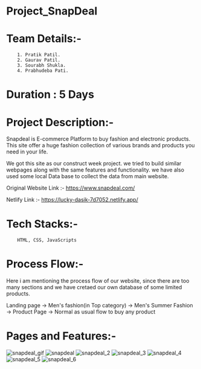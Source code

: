 # Project_SnapDeal

# Team Details:-
        1. Pratik Patil.
        2. Gaurav Patil.
        3. Sourabh Shukla.
        4. Prabhudeba Pati.
   
# Duration : 5 Days

# Project Description:-
Snapdeal is E-commerce Platform to buy fashion and electronic products.
This site offer a huge fashion collection of various brands and products you need in your life.

We got this site as our construct week project. we tried to build similar webpages along with the same features and functionality.
we have also used some local Data base to collect the data from main website.
  
  Original Website Link :- https://www.snapdeal.com/
  
  Netlify Link :- https://lucky-dasik-7d7052.netlify.app/
  
# Tech Stacks:- 
        HTML, CSS, JavaScripts 

# Process Flow:-
Here i am mentioning the process flow of our website, since there are too many sections and we have cretaed our own database of some limited products.

Landing page -> Men's fashion(in Top category) -> Men's Summer Fashion -> Product Page -> Normal as usual flow to buy any product

        
# Pages and Features:- 
![snapdeal_gif](https://user-images.githubusercontent.com/113718053/214289428-149d9dfd-b365-4eb4-a639-1acad885f78d.gif)
![snapdeal](https://user-images.githubusercontent.com/113718053/214289584-439bd30b-add3-4b6a-b185-540bcf7f3b12.png)
![snapdeal_2](https://user-images.githubusercontent.com/113718053/214289594-0e5f24ba-5a36-4498-b4b6-61b9a5373b44.png)
![snapdeal_3](https://user-images.githubusercontent.com/113718053/214289613-24f96729-ab1b-4291-981e-72d533cc913e.png)
![snapdeal_4](https://user-images.githubusercontent.com/113718053/214289621-623f6bfa-bdda-4526-afc4-4282cc826fcf.png)
![snapdeal_5](https://user-images.githubusercontent.com/113718053/214289646-996db1ec-f1bf-4d1a-b672-b0e37ee6c12e.png)
![snapdeal_6](https://user-images.githubusercontent.com/113718053/214289666-297dc2bd-36bd-4d47-86c9-fc652dd72366.png)
